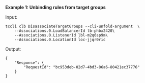 **Example 1: Unbinding rules from target groups**



Input: 

```
tccli clb DisassociateTargetGroups --cli-unfold-argument  \
    --Associations.0.LoadBalancerId lb-phbx2420\
    --Associations.0.ListenerId lbl-m2q6sp9m\
    --Associations.0.LocationId loc-jjqr0ric
```

Output: 
```
{
    "Response": {
        "RequestId": "bc953deb-02d7-4bd3-86a6-80421ec37776"
    }
}
```

